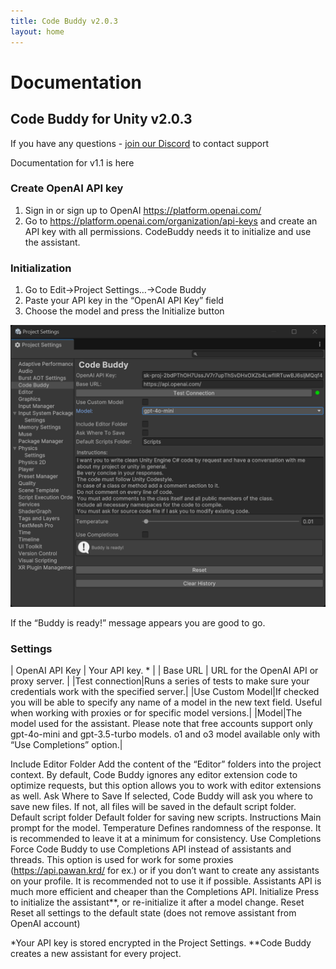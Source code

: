 ```yaml
---
title: Code Buddy v2.0.3
layout: home
---
```


# Documentation
## Code Buddy for Unity v2.0.3

If you have any questions - [join our Discord](https://discord.gg/JdsepFhEeX) to contact support

Documentation for v1.1 is here

### Create OpenAI API key
1. Sign in or sign up to OpenAI https://platform.openai.com/
2. Go to https://platform.openai.com/organization/api-keys and create an API key with all permissions. CodeBuddy needs it to initialize and use the assistant.

### Initialization
1. Go to Edit->Project Settings…->Code Buddy
2. Paste your API key in the “OpenAI API Key” field
3. Choose the model and press the Initialize button

![Settings](/assets/v2/settings%20full%20assistant.png)

If the “Buddy is ready!” message appears you are good to go.

### Settings
| OpenAI API Key | Your API key. * |
| Base URL | URL for the OpenAI API or proxy server. |
|Test connection|Runs a series of tests to make sure your credentials work with the specified server.|
|Use Custom Model|If checked you will be able to specify any name of a model in the new text field. Useful when working with proxies or for specific model versions.|
|Model|The model used for the assistant.
Please note that free accounts support only gpt-4o-mini and gpt-3.5-turbo models.
o1 and o3 model available only with “Use Completions” option.|

Include Editor Folder
Add the content of the “Editor” folders into the project context.
By default, Code Buddy ignores any editor extension code to optimize requests, but this option allows you to work with editor extensions as well.
Ask Where to Save
If selected, Code Buddy will ask you where to save new files. If not, all files will be saved in the default script folder.
Default script folder
Default folder for saving new scripts.
Instructions
Main prompt for the model.
Temperature
Defines randomness of the response. It is recommended to leave it at a minimum for consistency.
Use Completions
Force Code Buddy to use Completions API instead of assistants and threads. This option is used for work for some proxies (https://api.pawan.krd/ for ex.) or if you don’t want to create any assistants on your profile.
It is recommended not to use it if possible. Assistants API is much more efficient and cheaper than the Completions API.
Initialize
Press to initialize the assistant**, or re-initialize it after a model change.
Reset
Reset all settings to the default state
(does not remove assistant from OpenAI account)


 *Your API key is stored encrypted in the Project Settings.
           **Code Buddy creates a new assistant for every project.

